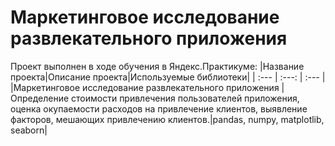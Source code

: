 # Маркетинговое исследование развлекательного приложения
Проект выполнен в ходе обучения в Яндекс.Практикуме:
|Название проекта|Описание проекта|Используемые библиотеки|
| :--- | :---: | :--- |
|Маркетинговое исследование развлекательного приложения |Определение стоимости привлечения пользователей приложения, оценка окупаемости расходов на привлечение клиентов, выявление факторов, мешающих привлечению клиентов.|pandas, numpy, matplotlib, seaborn|
